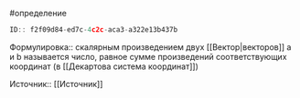 #определение

```javascript
ID:: f2f09d84-ed7c-4c2c-aca3-a322e13b437b
```

Формулировка:: скалярным произведением двух [[Вектор|векторов]] a и b называется число, равное сумме произведений соответствующих координат (в [[Декартова система координат]])

Источник:: [[Источник]]